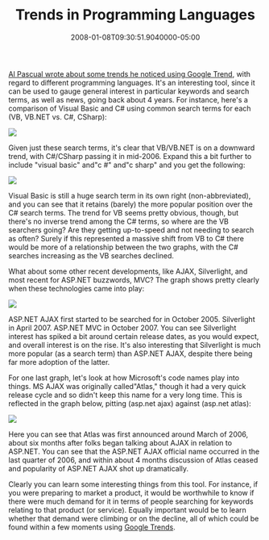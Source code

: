 ﻿---
title: Trends in Programming Languages
date: "2008-01-08T09:30:51.9040000-05:00"
description: Al Pascual wrote about some trends he noticed using Google Trend,
featuredImage: img/trends-in-programming-languages-featured.png
---

[Al Pascual wrote about some trends he noticed using Google Trend](http://alpascual.com/blog/al/archive/2008/01/06/is-c-is-taking-over-vb-net-or-just-a-trend.aspx), with regard to different programming languages. It's an interesting tool, since it can be used to gauge general interest in particular keywords and search terms, as well as news, going back about 4 years. For instance, here's a comparison of Visual Basic and C# using common search terms for each (VB, VB.NET vs. C#, CSharp):


![](/img/google-trend-1.jpg)


Given just these search terms, it's clear that VB/VB.NET is on a downward trend, with C#/CSharp passing it in mid-2006. Expand this a bit further to include "visual basic" and"c #" and"c sharp" and you get the following:


![](/img/google-trend-2.jpg)


Visual Basic is still a huge search term in its own right (non-abbreviated), and you can see that it retains (barely) the more popular position over the C# search terms. The trend for VB seems pretty obvious, though, but there's no inverse trend among the C# terms, so where are the VB searchers going? Are they getting up-to-speed and not needing to search as often? Surely if this represented a massive shift from VB to C# there would be more of a relationship between the two graphs, with the C# searches increasing as the VB searches declined.

What about some other recent developments, like AJAX, Silverlight, and most recent for ASP.NET buzzwords, MVC? The graph shows pretty clearly when these technologies came into play:


![](/img/google-trend-3.jpg)


ASP.NET AJAX first started to be searched for in October 2005. Silverlight in April 2007. ASP.NET MVC in October 2007. You can see Silverlight interest has spiked a bit around certain release dates, as you would expect, and overall interest is on the rise. It's also interesting that Silverlight is much more popular (as a search term) than ASP.NET AJAX, despite there being far more adoption of the latter.

For one last graph, let's look at how Microsoft's code names play into things. MS AJAX was originally called"Atlas," though it had a very quick release cycle and so didn't keep this name for a very long time. This is reflected in the graph below, pitting (asp.net ajax) against (asp.net atlas):


![](/img/google-trend-4.jpg)


Here you can see that Atlas was first announced around March of 2006, about six months after folks began talking about AJAX in relation to ASP.NET. You can see that the ASP.NET AJAX official name occurred in the last quarter of 2006, and within about 4 months discussion of Atlas ceased and popularity of ASP.NET AJAX shot up dramatically.

Clearly you can learn some interesting things from this tool. For instance, if you were preparing to market a product, it would be worthwhile to know if there were much demand for it in terms of people searching for keywords relating to that product (or service). Equally important would be to learn whether that demand were climbing or on the decline, all of which could be found within a few moments using [Google Trends](https://www.google.com/trends).

